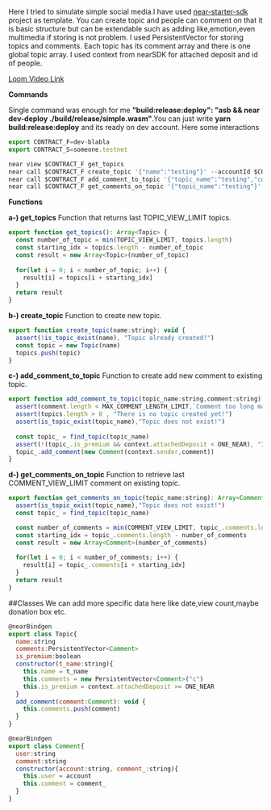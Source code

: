Here I tried to simulate simple social media.I have used [near-starter-sdk](https://github.com/Learn-NEAR/starter--near-sdk-as) project as template.
You can create topic and people can comment on that it is basic structure but can be extendable such as adding like,emotion,even multimedia if storing is not problem.
I used PersistentVector for storing topics and comments.
Each topic has its comment array and there is one global topic array.
I used context from nearSDK for attached deposit and id of people.


[Loom Video Link](https://www.loom.com/embed/c4a93dc039f74692bb737f7dcc1ec5a6)

**Commands**

Single command was enough for me **"build:release:deploy": "asb && near dev-deploy ./build/release/simple.wasm"**.You can just write **yarn build:release:deploy** and its ready on dev account.
Here some interactions
```javascript
export CONTRACT_F=dev-blabla
export CONTRACT_S=someone.testnet

near view $CONTRACT_F get_topics
near call $CONTRACT_F create_topic '{"name":"testing"}' --accountId $CONTRACT_F
near call $CONTRACT_F add_comment_to_topic '{"topic_name":"testing","comment":"My first comment from dev-blabla"}' --accountId $CONTRACT_F
near call $CONTRACT_F get_comments_on_topic '{"topic_name":"testing"}' --accountId $CONTRACT_S
```

**Functions**

**a-) get_topics**
Function that returns last TOPIC_VIEW_LIMIT topics.
```javascript 
export function get_topics(): Array<Topic> {
  const number_of_topic = min(TOPIC_VIEW_LIMIT, topics.length)
  const starting_idx = topics.length - number_of_topic
  const result = new Array<Topic>(number_of_topic)
  
  for(let i = 0; i < number_of_topic; i++) {
    result[i] = topics[i + starting_idx]
  }
  return result
}
```
**b-) create_topic**
Function to create new topic.
```javascript 
export function create_topic(name:string): void {
  assert(!is_topic_exist(name), "Topic already created!")
  const topic = new Topic(name)
  topics.push(topic)
}
```
**c-) add_comment_to_topic**
Function to create add new comment to existing topic.
```javascript 
export function add_comment_to_topic(topic_name:string,comment:string): void {
  assert(comment.length < MAX_COMMENT_LENGTH_LIMIT,`Comment too long max ${MAX_COMMENT_LENGTH_LIMIT} char!`)
  assert(topics.length > 0 , "There is no topic created yet!")
  assert(is_topic_exist(topic_name),"Topic does not exist!")
  
  const topic_ = find_topic(topic_name)
  assert(!(topic_.is_premium && context.attachedDeposit < ONE_NEAR), "Its a premium topic you need to attach at least 1 near!")
  topic_.add_comment(new Comment(context.sender,comment))
}
```
**d-) get_comments_on_topic**
Function to retrieve last COMMENT_VIEW_LIMIT comment on existing topic.
```javascript 
export function get_comments_on_topic(topic_name:string): Array<Comment> {
  assert(is_topic_exist(topic_name),"Topic does not exist!")
  const topic_ = find_topic(topic_name)

  const number_of_comments = min(COMMENT_VIEW_LIMIT, topic_.comments.length)
  const starting_idx = topic_.comments.length - number_of_comments
  const result = new Array<Comment>(number_of_comments)
  
  for(let i = 0; i < number_of_comments; i++) {
    result[i] = topic_.comments[i + starting_idx]
  }
  return result
}
```


##Classes
We can add more specific data here like date,view count,maybe donation box etc.
```javascript 
@nearBindgen
export class Topic{
  name:string
  comments:PersistentVector<Comment>
  is_premium:boolean
  constructor(t_name:string){
    this.name = t_name
    this.comments = new PersistentVector<Comment>("c")
    this.is_premium = context.attachedDeposit >= ONE_NEAR
  }
  add_comment(comment:Comment): void {
    this.comments.push(comment)
  }
}

@nearBindgen
export class Comment{
  user:string
  comment:string
  constructor(account:string, comment_:string){
    this.user = account
    this.comment = comment_
  }
}
``` 